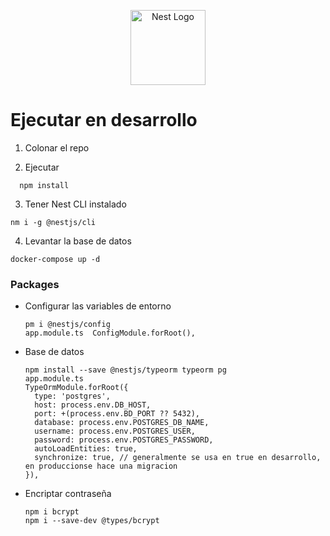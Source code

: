 <p align="center">
  <a href="http://nestjs.com/" target="blank"><img src="https://nestjs.com/img/logo-small.svg" width="120" alt="Nest Logo" /></a>
</p>


# Ejecutar en desarrollo


1. Colonar el repo

2. Ejecutar 
```
  npm install
```

3. Tener Nest CLI instalado
```
nm i -g @nestjs/cli
```

4. Levantar la base de datos
```
docker-compose up -d
```
### Packages
 * Configurar las variables de entorno
    ```
    pm i @nestjs/config
    app.module.ts  ConfigModule.forRoot(),
    ```
 * Base de datos
    ```
    npm install --save @nestjs/typeorm typeorm pg
    app.module.ts
    TypeOrmModule.forRoot({
      type: 'postgres',
      host: process.env.DB_HOST,
      port: +(process.env.BD_PORT ?? 5432), 
      database: process.env.POSTGRES_DB_NAME,
      username: process.env.POSTGRES_USER,
      password: process.env.POSTGRES_PASSWORD,
      autoLoadEntities: true,
      synchronize: true, // generalmente se usa en true en desarrollo, en produccionse hace una migracion
    }),
    ```
  * Encriptar contraseña
    ```
    npm i bcrypt
    npm i --save-dev @types/bcrypt
    ```







